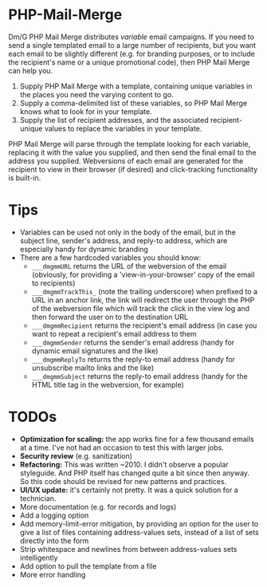 PHP-Mail-Merge
==============

Dm/G PHP Mail Merge distributes *variable* email campaigns. If you need to send a single templated email to a large number of recipients, but you want each email to be slightly different (e.g. for branding purposes, or to include the recipient's name or a unique promotional code), then PHP Mail Merge can help you. 

1. Supply PHP Mail Merge with a template, containing unique variables in the places you need the varying content to go. 
2. Supply a comma-delimited list of these variables, so PHP Mail Merge knows what to look for in your template. 
3. Supply the list of recipient addresses, and the associated recipient-unique values to replace the variables in your template. 

PHP Mail Merge will parse through the template looking for each variable, replacing it with the value you supplied, and then send the final email to the address you supplied. Webversions of each email are generated for the recipient to view in their browser (if desired) and click-tracking functionality is built-in.

Tips
====
* Variables can be used not only in the body of the email, but in the subject line, sender's address, and reply-to address, which are especially handy for dynamic branding
* There are a few hardcoded variables you should know:
    * `___dmgmmURL` returns the URL of the webversion of the email (obviously, for providing a 'view-in-your-browser' copy of the email to recipients)
    * `___dmgmmTrackThis_` (note the trailing underscore) when prefixed to a URL in an anchor link, the link will redirect the user through the PHP of the webversion file which will track the click in the view log and then forward the user on to the destination URL
    * `___dmgmmRecipient` returns the recipient's email address (in case you want to repeat a recipient's email address to them
    * `___dmgmmSender` returns the sender's email address (handy for dynamic email signatures and the like)
    * `___dmgmmReplyTo` returns the reply-to email address (handy for unsubscribe mailto links and the like)
    * `___dmgmmSubject` returns the reply-to email address (handy for the HTML title tag in the webversion, for example)
    
TODOs
=====
* **Optimization for scaling:** the app works fine for a few thousand emails at a time. I've not had an occasion to test this with larger jobs.
* **Security review** (e.g. sanitization)
* **Refactoring:** This was written ~2010. I didn't observe a popular styleguide. And PHP itself has changed quite a bit since then anyway. So this code should be revised for new patterns and practices.
* **UI/UX update:** it's certainly not pretty. It was a quick solution for a technician.
* More documentation (e.g. for records and logs)
* Add a logging option
* Add memory-limit-error mitigation, by providing an option for the user to give a list of files containing address-values sets, instead of a list of sets directly into the form
* Strip whitespace and newlines from between address-values sets intelligently
* Add option to pull the template from a file
* More error handling
